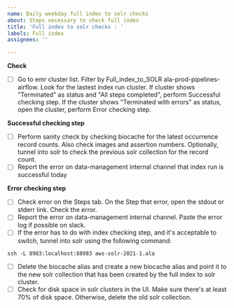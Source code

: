 ```yaml
---
name: Daily weekday full index to solr checks
about: Steps necessary to check full index
title: 'Full index to solr checks : '
labels: Full index
assignees: ''

---
```


**Check**
- [ ] Go to emr cluster list. Filter by Full_index_to_SOLR ala-prod-pipelines-airflow. Look for the lastest index run cluster.
      If cluster shows "Terminated" as status and "All steps completed", perform Successful checking step.
      If the cluster shows "Terminated with errors" as status, open the cluster, perform Error checking step.

**Successful checking step**
- [ ] Perform sanity check by checking biocache for the latest occurrence record counts. Also check images and assertion numbers. Optionally, tunnel into solr to check the previous solr collection for the record count.
- [ ] Report the error on data-management internal channel that index run is successful today

**Error checking step**
- [ ] Check error on the Steps tab. On the Step that error, open the stdout or stderr link. Check the error.   
- [ ] Report the error on data-management internal channel. Paste the error log if possible on slack. 
- [ ] If the error has to do with index checking step, and it's acceptable to switch, tunnel into solr using the following command: 
```
ssh -L 8983:localhost:88983 aws-solr-2021-1.ala
```
- [ ] Delete the biocache alias and create a new biocache alias and point it to the new solr collection that has been created by the full index to solr cluster.
- [ ] Check for disk space in solr clusters in the UI. Make sure there's at least 70% of disk space. Otherwise, delete the old solr collection. 
